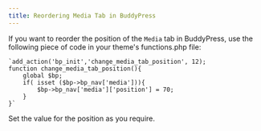 ```yaml
---
title: Reordering Media Tab in BuddyPress
---
```


If you want to reorder the position of the `Media` tab in BuddyPress, use the following piece of code in your theme's functions.php file:


    
    `add_action('bp_init','change_media_tab_position', 12);
    function change_media_tab_position(){
        global $bp;
        if( isset ($bp->bp_nav['media'])){
            $bp->bp_nav['media']['position'] = 70;
        }
    }`



Set the value for the position as you require.
